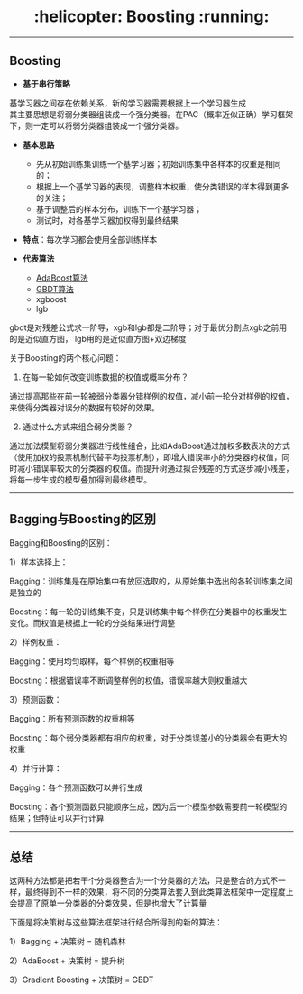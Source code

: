 <h1 align = "center">:helicopter: Boosting :running:</h1>

---

## Boosting

 - **基于串行策略**
 
基学习器之间存在依赖关系，新的学习器需要根据上一个学习器生成<br>
其主要思想是将弱分类器组装成一个强分类器。在PAC（概率近似正确）学习框架下，则一定可以将弱分类器组装成一个强分类器。

 - **基本思路**
    - 先从初始训练集训练一个基学习器；初始训练集中各样本的权重是相同的；
    - 根据上一个基学习器的表现，调整样本权重，使分类错误的样本得到更多的关注；
    - 基于调整后的样本分布，训练下一个基学习器；
    - 测试时，对各基学习器加权得到最终结果
 
 - **特点**：每次学习都会使用全部训练样本
 - **代表算法**
    - [AdaBoost算法](https://blog.csdn.net/guyuealian/article/details/70995333)
    - [GBDT算法](http://www.jianshu.com/p/005a4e6ac775)
    - xgboost
    - lgb

gbdt是对残差公式求一阶导，xgb和lgb都是二阶导；对于最优分割点xgb之前用的是近似直方图，
lgb用的是近似直方图+双边梯度

关于Boosting的两个核心问题：

1. 在每一轮如何改变训练数据的权值或概率分布？

通过提高那些在前一轮被弱分类器分错样例的权值，减小前一轮分对样例的权值，来使得分类器对误分的数据有较好的效果。

2. 通过什么方式来组合弱分类器？

通过加法模型将弱分类器进行线性组合，比如AdaBoost通过加权多数表决的方式（使用加权的投票机制代替平均投票机制），即增大错误率小的分类器的权值，同时减小错误率较大的分类器的权值。而提升树通过拟合残差的方式逐步减小残差，将每一步生成的模型叠加得到最终模型。


---
## Bagging与Boosting的区别

Bagging和Boosting的区别：

1）样本选择上：

Bagging：训练集是在原始集中有放回选取的，从原始集中选出的各轮训练集之间是独立的

Boosting：每一轮的训练集不变，只是训练集中每个样例在分类器中的权重发生变化。而权值是根据上一轮的分类结果进行调整

2）样例权重：

Bagging：使用均匀取样，每个样例的权重相等

Boosting：根据错误率不断调整样例的权值，错误率越大则权重越大

3）预测函数：

Bagging：所有预测函数的权重相等

Boosting：每个弱分类器都有相应的权重，对于分类误差小的分类器会有更大的权重

4）并行计算：

Bagging：各个预测函数可以并行生成

Boosting：各个预测函数只能顺序生成，因为后一个模型参数需要前一轮模型的结果；但特征可以并行计算

--- 

## 总结

这两种方法都是把若干个分类器整合为一个分类器的方法，只是整合的方式不一样，最终得到不一样的效果，将不同的分类算法套入到此类算法框架中一定程度上会提高了原单一分类器的分类效果，但是也增大了计算量

下面是将决策树与这些算法框架进行结合所得到的新的算法：

1）Bagging + 决策树 = 随机森林

2）AdaBoost + 决策树 = 提升树

3）Gradient Boosting + 决策树 = GBDT
